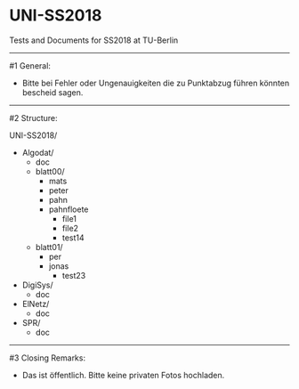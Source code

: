 # UNI-SS2018
Tests and Documents for SS2018 at TU-Berlin
_______________________
#1 General:
  - Bitte bei Fehler oder Ungenauigkeiten die zu Punktabzug führen könnten bescheid sagen.
  

______________________
#2 Structure: 

UNI-SS2018/
  - Algodat/
    - doc
    - blatt00/
      - mats
      - peter
      - pahn
      - pahnfloete
        - file1
        - file2
        - test14
    - blatt01/
      - per
      - jonas
        - test23
  - DigiSys/
    - doc
  - ElNetz/ 
    - doc
  - SPR/ 
    - doc

  
_______________________
 #3 Closing Remarks:  
  - Das ist öffentlich. Bitte keine privaten Fotos hochladen.
